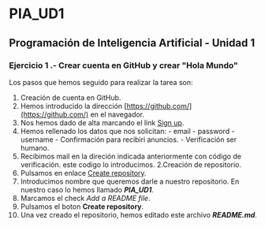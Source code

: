 # PIA_UD1
## Programación de Inteligencia Artificial - Unidad 1

### Ejercicio 1 .- Crear cuenta en GitHub y crear "Hola Mundo"

Los pasos que hemos seguido para realizar la tarea son:
1. Creación de cuenta en GitHub.
  1. Hemos introducido la dirección [https://github.com/](https://github.com/) en el navegador.
  2. Nos hemos dado de alta marcando el link [Sign up](https://github.com/signup).
  3. Hemos rellenado los datos que nos solicitan:
    - email
    - password
    - username
    - Confirmación para recibiri anuncios.
    - Verificación ser humano.
  4. Recibimos mail en la direción indicada anteriormente con código de verificación. este codigo lo introducimos.
2.Creación de repositorio.
  1. Pulsamos en enlace [Create repository](https://github.com/new).
  2. Introducimos nombre que queremos darle a nuestro repositorio. En nuestro caso lo hemos llamado ***PIA_UD1***.
  3. Marcamos el check _Add a README file_.
  4. Pulsamos el boton __Create repository__.
  5. Una vez creado el repositorio, hemos editado este archivo ***README.md***.
